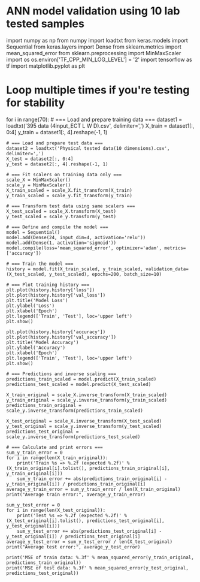# ANN model validation using 10 lab tested samples
import numpy as np
from numpy import loadtxt
from keras.models import Sequential
from keras.layers import Dense
from sklearn.metrics import mean_squared_error
from sklearn.preprocessing import MinMaxScaler
import os
os.environ['TF_CPP_MIN_LOG_LEVEL'] = '2'
import tensorflow as tf
import matplotlib.pyplot as plt

# Loop multiple times if you're testing for stability
for i in range(70):
    # === Load and prepare training data ===
    dataset1 = loadtxt('395 data (4input_ECT L W D).csv', delimiter=',')
    X_train = dataset1[:, 0:4]
    y_train = dataset1[:, 4].reshape(-1, 1)

    # === Load and prepare test data ===
    dataset2 = loadtxt('Physical tested data(10 dimensions).csv', delimiter=',')
    X_test = dataset2[:, 0:4]
    y_test = dataset2[:, 4].reshape(-1, 1)

    # === Fit scalers on training data only ===
    scale_X = MinMaxScaler()
    scale_y = MinMaxScaler()
    X_train_scaled = scale_X.fit_transform(X_train)
    y_train_scaled = scale_y.fit_transform(y_train)

    # === Transform test data using same scalers ===
    X_test_scaled = scale_X.transform(X_test)
    y_test_scaled = scale_y.transform(y_test)

    # === Define and compile the model ===
    model = Sequential()
    model.add(Dense(24, input_dim=4, activation='relu'))
    model.add(Dense(1, activation='sigmoid'))
    model.compile(loss='mean_squared_error', optimizer='adam', metrics=['accuracy'])

    # === Train the model ===
    history = model.fit(X_train_scaled, y_train_scaled, validation_data=(X_test_scaled, y_test_scaled), epochs=200, batch_size=10)

    # === Plot training history ===
    plt.plot(history.history['loss'])
    plt.plot(history.history['val_loss'])
    plt.title('Model Loss')
    plt.ylabel('Loss')
    plt.xlabel('Epoch')
    plt.legend(['Train', 'Test'], loc='upper left')
    plt.show()

    plt.plot(history.history['accuracy'])
    plt.plot(history.history['val_accuracy'])
    plt.title('Model Accuracy')
    plt.ylabel('Accuracy')
    plt.xlabel('Epoch')
    plt.legend(['Train', 'Test'], loc='upper left')
    plt.show()

    # === Predictions and inverse scaling ===
    predictions_train_scaled = model.predict(X_train_scaled)
    predictions_test_scaled = model.predict(X_test_scaled)

    X_train_original = scale_X.inverse_transform(X_train_scaled)
    y_train_original = scale_y.inverse_transform(y_train_scaled)
    predictions_train_original = scale_y.inverse_transform(predictions_train_scaled)

    X_test_original = scale_X.inverse_transform(X_test_scaled)
    y_test_original = scale_y.inverse_transform(y_test_scaled)
    predictions_test_original = scale_y.inverse_transform(predictions_test_scaled)

    # === Calculate and print errors ===
    sum_y_train_error = 0
    for i in range(len(X_train_original)):
        print('Train %s => %.2f (expected %.2f)' % (X_train_original[i].tolist(), predictions_train_original[i], y_train_original[i]))
        sum_y_train_error += abs(predictions_train_original[i] - y_train_original[i]) / predictions_train_original[i]
    average_y_train_error = sum_y_train_error / len(X_train_original)
    print("Average train error:", average_y_train_error)

    sum_y_test_error = 0
    for i in range(len(X_test_original)):
        print('Test %s => %.2f (expected %.2f)' % (X_test_original[i].tolist(), predictions_test_original[i], y_test_original[i]))
        sum_y_test_error += abs(predictions_test_original[i] - y_test_original[i]) / predictions_test_original[i]
    average_y_test_error = sum_y_test_error / len(X_test_original)
    print("Average test error:", average_y_test_error)

    print('MSE of train data: %.3f' % mean_squared_error(y_train_original, predictions_train_original))
    print('MSE of test data: %.3f' % mean_squared_error(y_test_original, predictions_test_original))
